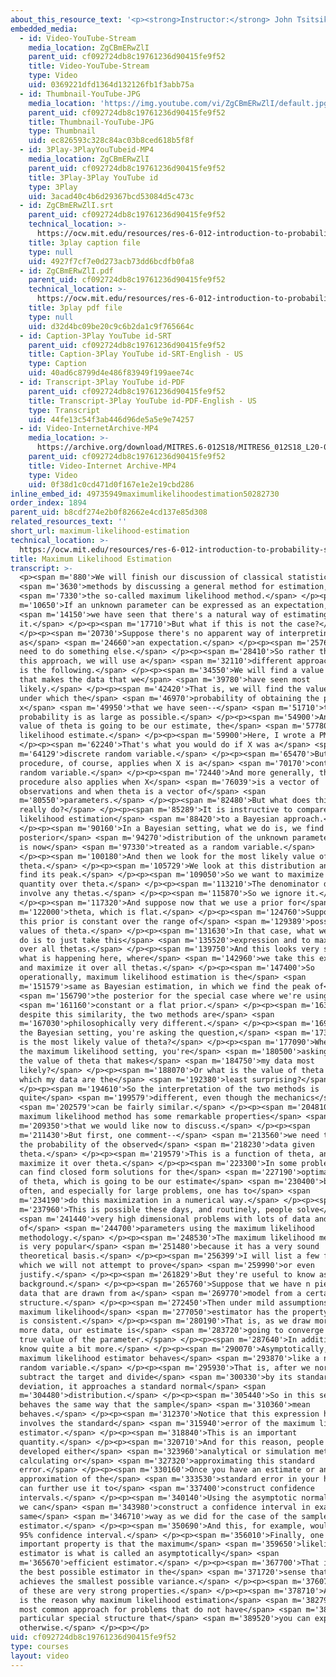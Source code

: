 ```yaml
---
about_this_resource_text: '<p><strong>Instructor:</strong> John Tsitsiklis</p>'
embedded_media:
  - id: Video-YouTube-Stream
    media_location: ZgCBmERwZlI
    parent_uid: cf092724db8c19761236d90415fe9f52
    title: Video-YouTube-Stream
    type: Video
    uid: 0369221dfd1364d132126fb1f3abb75a
  - id: Thumbnail-YouTube-JPG
    media_location: 'https://img.youtube.com/vi/ZgCBmERwZlI/default.jpg'
    parent_uid: cf092724db8c19761236d90415fe9f52
    title: Thumbnail-YouTube-JPG
    type: Thumbnail
    uid: ec826593c328c84ac03b8ced618b5f8f
  - id: 3Play-3PlayYouTubeid-MP4
    media_location: ZgCBmERwZlI
    parent_uid: cf092724db8c19761236d90415fe9f52
    title: 3Play-3Play YouTube id
    type: 3Play
    uid: 3acad40c4b6d29367bcd53084d5c473c
  - id: ZgCBmERwZlI.srt
    parent_uid: cf092724db8c19761236d90415fe9f52
    technical_location: >-
      https://ocw.mit.edu/resources/res-6-012-introduction-to-probability-spring-2018/part-ii-inference-limit-theorems/maximum-likelihood-estimation/ZgCBmERwZlI.srt
    title: 3play caption file
    type: null
    uid: 4927f7cf7e0d273acb73dd6bcdfb0fa8
  - id: ZgCBmERwZlI.pdf
    parent_uid: cf092724db8c19761236d90415fe9f52
    technical_location: >-
      https://ocw.mit.edu/resources/res-6-012-introduction-to-probability-spring-2018/part-ii-inference-limit-theorems/maximum-likelihood-estimation/ZgCBmERwZlI.pdf
    title: 3play pdf file
    type: null
    uid: d32d4bc09be20c9c6b2da1c9f765664c
  - id: Caption-3Play YouTube id-SRT
    parent_uid: cf092724db8c19761236d90415fe9f52
    title: Caption-3Play YouTube id-SRT-English - US
    type: Caption
    uid: 40ad6c8799d4e486f83949f199aee74c
  - id: Transcript-3Play YouTube id-PDF
    parent_uid: cf092724db8c19761236d90415fe9f52
    title: Transcript-3Play YouTube id-PDF-English - US
    type: Transcript
    uid: 44fe13c54f3ab446d96de5a5e9e74257
  - id: Video-InternetArchive-MP4
    media_location: >-
      https://archive.org/download/MITRES.6-012S18/MITRES6_012S18_L20-09_300k.mp4
    parent_uid: cf092724db8c19761236d90415fe9f52
    title: Video-Internet Archive-MP4
    type: Video
    uid: 0f38d1c0cd471d0f167e1e2e19cbd286
inline_embed_id: 49735949maximumlikelihoodestimation50282730
order_index: 1894
parent_uid: b8cdf274e2b0f82662e4cd137e85d308
related_resources_text: ''
short_url: maximum-likelihood-estimation
technical_location: >-
  https://ocw.mit.edu/resources/res-6-012-introduction-to-probability-spring-2018/part-ii-inference-limit-theorems/maximum-likelihood-estimation
title: Maximum Likelihood Estimation
transcript: >-
  <p><span m='880'>We will finish our discussion of classical statistical</span>
  <span m='3630'>methods by discussing a general method for estimation,</span>
  <span m='7330'>the so-called maximum likelihood method.</span> </p><p><span
  m='10650'>If an unknown parameter can be expressed as an expectation,</span>
  <span m='14150'>we have seen that there's a natural way of estimating
  it.</span> </p><p><span m='17710'>But what if this is not the case?</span>
  </p><p><span m='20730'>Suppose there's no apparent way of interpreting theta
  as</span> <span m='24660'>an expectation.</span> </p><p><span m='25760'>So we
  need to do something else.</span> </p><p><span m='28410'>So rather than using
  this approach, we will use a</span> <span m='32110'>different approach, which
  is the following.</span> </p><p><span m='34550'>We will find a value of theta
  that makes the data that we</span> <span m='39780'>have seen most
  likely.</span> </p><p><span m='42420'>That is, we will find the value of theta
  under which the</span> <span m='46970'>probability of obtaining the particular
  x</span> <span m='49950'>that we have seen--</span> <span m='51710'>that
  probability is as large as possible.</span> </p><p><span m='54900'>And that
  value of theta is going to be our estimate, the</span> <span m='57780'>maximum
  likelihood estimate.</span> </p><p><span m='59900'>Here, I wrote a PMF.</span>
  </p><p><span m='62240'>That's what you would do if X was a</span> <span
  m='64129'>discrete random variable.</span> </p><p><span m='65470'>But the same
  procedure, of course, applies when X is a</span> <span m='70170'>continuous
  random variable.</span> </p><p><span m='72440'>And more generally, this
  procedure also applies when X</span> <span m='76039'>is a vector of
  observations and when theta is a vector of</span> <span
  m='80550'>parameters.</span> </p><p><span m='82480'>But what does this method
  really do?</span> </p><p><span m='85289'>It is instructive to compare maximum
  likelihood estimation</span> <span m='88420'>to a Bayesian approach.</span>
  </p><p><span m='90160'>In a Bayesian setting, what we do is, we find the
  posterior</span> <span m='94270'>distribution of the unknown parameter, which
  is now</span> <span m='97330'>treated as a random variable.</span>
  </p><p><span m='100180'>And then we look for the most likely value of
  theta.</span> </p><p><span m='105729'>We look at this distribution and try to
  find its peak.</span> </p><p><span m='109050'>So we want to maximize this
  quantity over theta.</span> </p><p><span m='113210'>The denominator does not
  involve any thetas.</span> </p><p><span m='115870'>So we ignore it.</span>
  </p><p><span m='117320'>And suppose now that we use a prior for</span> <span
  m='122000'>theta, which is flat.</span> </p><p><span m='124760'>Suppose that
  this prior is constant over the range of</span> <span m='129389'>possible
  values of theta.</span> </p><p><span m='131630'>In that case, what we need to
  do is to just take this</span> <span m='135520'>expression and to maximize it
  over all thetas.</span> </p><p><span m='139750'>And this looks very similar to
  what is happening here, where</span> <span m='142960'>we take this expression
  and maximize it over all thetas.</span> </p><p><span m='147400'>So
  operationally, maximum likelihood estimation is the</span> <span
  m='151579'>same as Bayesian estimation, in which we find the peak of</span>
  <span m='156790'>the posterior for the special case where we're using</span>
  <span m='161160'>constant or a flat prior.</span> </p><p><span m='163910'>But
  despite this similarity, the two methods are</span> <span
  m='167030'>philosophically very different.</span> </p><p><span m='169505'>In
  the Bayesian setting, you're asking the question,</span> <span m='173010'>what
  is the most likely value of theta?</span> </p><p><span m='177090'>Whereas in
  the maximum likelihood setting, you're</span> <span m='180500'>asking, what is
  the value of theta that makes</span> <span m='184750'>my data most
  likely?</span> </p><p><span m='188070'>Or what is the value of theta under
  which my data are the</span> <span m='192380'>least surprising?</span>
  </p><p><span m='194610'>So the interpretation of the two methods is
  quite</span> <span m='199579'>different, even though the mechanics</span>
  <span m='202579'>can be fairly similar.</span> </p><p><span m='204810'>The
  maximum likelihood method has some remarkable properties</span> <span
  m='209350'>that we would like now to discuss.</span> </p><p><span
  m='211430'>But first, one comment--</span> <span m='213560'>we need to take
  the probability of the observed</span> <span m='218230'>data given
  theta.</span> </p><p><span m='219579'>This is a function of theta, and
  maximize it over theta.</span> </p><p><span m='223300'>In some problems, we
  can find closed form solutions for the</span> <span m='227190'>optimal value
  of theta, which is going to be our estimate</span> <span m='230400'>but more
  often, and especially for large problems, one has to</span> <span
  m='234190'>do this maximization in a numerical way.</span> </p><p><span
  m='237960'>This is possible these days, and routinely, people solve</span>
  <span m='241440'>very high dimensional problems with lots of data and lots
  of</span> <span m='244700'>parameters using the maximum likelihood
  methodology.</span> </p><p><span m='248530'>The maximum likelihood methodology
  is very popular</span> <span m='251480'>because it has a very sound
  theoretical basis.</span> </p><p><span m='256399'>I will list a few facts,
  which we will not attempt to prove</span> <span m='259990'>or even
  justify.</span> </p><p><span m='261829'>But they're useful to know as general
  background.</span> </p><p><span m='265760'>Suppose that we have n pieces of
  data that are drawn from a</span> <span m='269770'>model from a certain
  structure.</span> </p><p><span m='272450'>Then under mild assumptions, the
  maximum likelihood</span> <span m='277050'>estimator has the property that it
  is consistent.</span> </p><p><span m='280190'>That is, as we draw more and
  more data, our estimate is</span> <span m='283720'>going to converge to the
  true value of the parameter.</span> </p><p><span m='287640'>In addition, we
  know quite a bit more.</span> </p><p><span m='290070'>Asymptotically, the
  maximum likelihood estimator behaves</span> <span m='293870'>like a normal
  random variable.</span> </p><p><span m='295930'>That is, after we normalize,
  subtract the target and divide</span> <span m='300330'>by its standard
  deviation, it approaches a standard normal</span> <span
  m='304480'>distribution.</span> </p><p><span m='305440'>So in this sense, it
  behaves the same way that the sample</span> <span m='310360'>mean
  behaves.</span> </p><p><span m='312370'>Notice that this expression here
  involves the standard</span> <span m='315940'>error of the maximum likelihood
  estimator.</span> </p><p><span m='318840'>This is an important
  quantity.</span> </p><p><span m='320710'>And for this reason, people have
  developed either</span> <span m='323960'>analytical or simulation methods for
  calculating or</span> <span m='327320'>approximating this standard
  error.</span> </p><p><span m='330160'>Once you have an estimate or an
  approximation of the</span> <span m='333530'>standard error in your hands, you
  can further use it to</span> <span m='337400'>construct confidence
  intervals.</span> </p><p><span m='340140'>Using the asymptotic normality, then
  we can</span> <span m='343980'>construct a confidence interval in exactly the
  same</span> <span m='346710'>way as we did for the case of the sample mean
  estimator.</span> </p><p><span m='350690'>And this, for example, would be a
  95% confidence interval.</span> </p><p><span m='356010'>Finally, one last
  important property is that the maximum</span> <span m='359650'>likelihood
  estimator is what is called an asymptotically</span> <span
  m='365670'>efficient estimator.</span> </p><p><span m='367700'>That is, it is
  the best possible estimator in the</span> <span m='371720'>sense that it
  achieves the smallest possible variance.</span> </p><p><span m='376070'>So all
  of these are very strong properties.</span> </p><p><span m='378710'>And this
  is the reason why maximum likelihood estimation</span> <span m='382790'>is the
  most common approach for problems that do not have</span> <span m='386780'>any
  particular special structure that</span> <span m='389520'>you can exploit
  otherwise.</span> </p><p></p>
uid: cf092724db8c19761236d90415fe9f52
type: courses
layout: video
---
```

